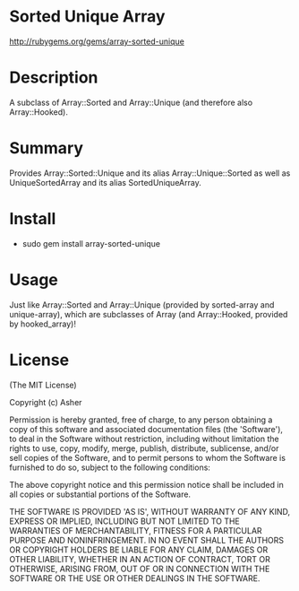 # Sorted Unique Array #

http://rubygems.org/gems/array-sorted-unique

# Description #

A subclass of Array::Sorted and Array::Unique (and therefore also Array::Hooked).

# Summary #

Provides Array::Sorted::Unique and its alias Array::Unique::Sorted as well as UniqueSortedArray and its alias SortedUniqueArray.

# Install #

* sudo gem install array-sorted-unique

# Usage #

Just like Array::Sorted and Array::Unique (provided by sorted-array and unique-array), which are subclasses of Array (and Array::Hooked, provided by hooked_array)!

# License #

  (The MIT License)

  Copyright (c) Asher

  Permission is hereby granted, free of charge, to any person obtaining
  a copy of this software and associated documentation files (the
  'Software'), to deal in the Software without restriction, including
  without limitation the rights to use, copy, modify, merge, publish,
  distribute, sublicense, and/or sell copies of the Software, and to
  permit persons to whom the Software is furnished to do so, subject to
  the following conditions:

  The above copyright notice and this permission notice shall be
  included in all copies or substantial portions of the Software.

  THE SOFTWARE IS PROVIDED 'AS IS', WITHOUT WARRANTY OF ANY KIND,
  EXPRESS OR IMPLIED, INCLUDING BUT NOT LIMITED TO THE WARRANTIES OF
  MERCHANTABILITY, FITNESS FOR A PARTICULAR PURPOSE AND NONINFRINGEMENT.
  IN NO EVENT SHALL THE AUTHORS OR COPYRIGHT HOLDERS BE LIABLE FOR ANY
  CLAIM, DAMAGES OR OTHER LIABILITY, WHETHER IN AN ACTION OF CONTRACT,
  TORT OR OTHERWISE, ARISING FROM, OUT OF OR IN CONNECTION WITH THE
  SOFTWARE OR THE USE OR OTHER DEALINGS IN THE SOFTWARE.